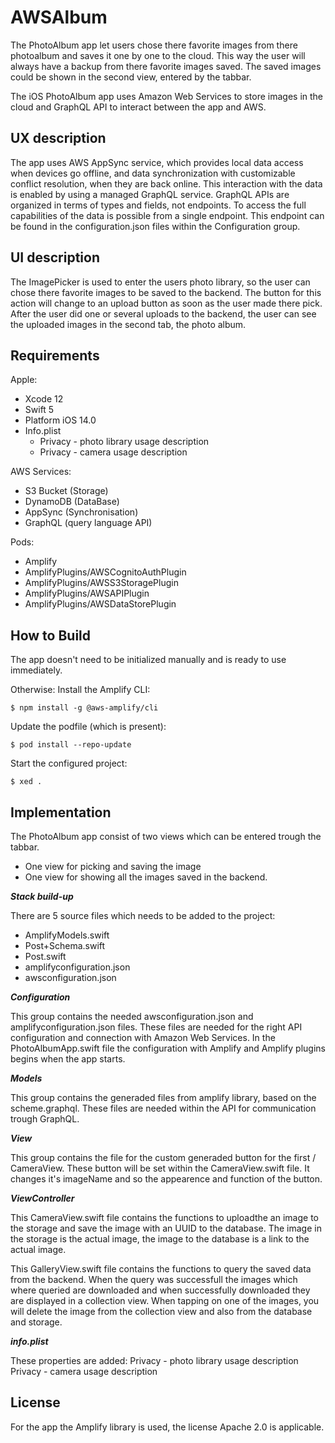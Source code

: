 # AWSAlbum
The PhotoAlbum app let users chose there favorite images from there photoalbum and saves it one by one to the cloud. This way the user will always have a backup from there favorite images saved. The saved images could be shown in the second view, entered by the tabbar.

The iOS PhotoAlbum app uses Amazon Web Services to store images in the cloud and GraphQL API to interact between the app and AWS.


## UX description
The app uses AWS AppSync service, which provides local data access when devices go offline, and data synchronization with customizable conflict resolution, when they are back online. This interaction with the data is enabled by using a managed GraphQL service. GraphQL APIs are organized in terms of types and fields, not endpoints. To access the full capabilities of the data is possible from a single endpoint. This endpoint can be found in the configuration.json files within the Configuration group.


## UI description
The ImagePicker is used to enter the users photo library, so the user can chose there favorite images to be saved to the backend. The button for this action will change to an upload button as soon as the user made there pick. After the user did one or several uploads to the backend, the user can see the uploaded images in the second tab, the photo album.


## Requirements
Apple: 
- Xcode 12
- Swift 5
- Platform iOS 14.0
- Info.plist
  - Privacy - photo library usage description
  - Privacy - camera usage description

AWS Services:
- S3 Bucket (Storage)
- DynamoDB (DataBase)
- AppSync (Synchronisation)
- GraphQL (query language API)

Pods: 
- Amplify
- AmplifyPlugins/AWSCognitoAuthPlugin
- AmplifyPlugins/AWSS3StoragePlugin
- AmplifyPlugins/AWSAPIPlugin
- AmplifyPlugins/AWSDataStorePlugin


## How to Build
The app doesn't need to be initialized manually and is ready to use immediately.

Otherwise: 
Install the Amplify CLI:
```
$ npm install -g @aws-amplify/cli
```
Update the podfile (which is present):
```
$ pod install --repo-update
```
Start the configured project:
```
$ xed .
```


## Implementation
The PhotoAlbum app consist of two views which can be entered trough the tabbar. 
- One view for picking and saving the image 
- One view for showing all the images saved in the backend.

***Stack build-up***

There are 5 source files which needs to be added to the project:
- AmplifyModels.swift
- Post+Schema.swift
- Post.swift
- amplifyconfiguration.json
- awsconfiguration.json

***Configuration***

This group contains the needed awsconfiguration.json and amplifyconfiguration.json files. These files are needed for the right API configuration and connection with Amazon Web Services. 
In the PhotoAlbumApp.swift file the configuration with Amplify and Amplify plugins begins when the app starts.

***Models***

This group contains the generaded files from amplify library, based on the scheme.graphql. 
These files are needed within the API for communication trough GraphQL. 

***View***

This group contains the file for the custom generaded button for the first / CameraView.
These button will be set within the CameraView.swift file. It changes it's imageName and so the appearence and function of the button.

***ViewController***

This CameraView.swift file contains the functions to uploadthe an image to the storage and save the image with an UUID to the database. The image in the storage is the actual image, the image to the database is a link to the actual image.

This GalleryView.swift file contains the functions to query the saved data from the backend. When the query was successfull the images which where queried are downloaded and when successfully downloaded they are displayed in a collection view. When tapping on one of the images, you will delete the image from the collection view and also from the database and storage.

***info.plist***

These properties are added:
Privacy - photo library usage description
Privacy - camera usage description


## License
For the app the Amplify library is used, the license Apache 2.0 is applicable.
